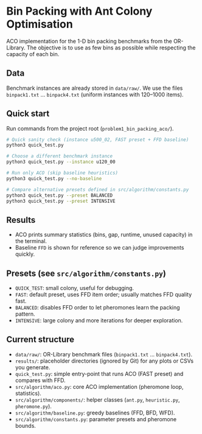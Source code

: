 # Bin Packing with Ant Colony Optimisation

ACO implementation for the 1-D bin packing benchmarks from the OR-Library. The objective is to use as few bins as possible while respecting the capacity of each bin.

## Data

Benchmark instances are already stored in `data/raw/`. We use the files `binpack1.txt` … `binpack4.txt` (uniform instances with 120–1000 items).

## Quick start

Run commands from the project root (`problem1_bin_packing_aco/`).

```bash
# Quick sanity check (instance u500_02, FAST preset + FFD baseline)
python3 quick_test.py

# Choose a different benchmark instance
python3 quick_test.py --instance u120_00

# Run only ACO (skip baseline heuristics)
python3 quick_test.py --no-baseline

# Compare alternative presets defined in src/algorithm/constants.py
python3 quick_test.py --preset BALANCED
python3 quick_test.py --preset INTENSIVE
```

## Results

- ACO prints summary statistics (bins, gap, runtime, unused capacity) in the terminal.
- Baseline `FFD` is shown for reference so we can judge improvements quickly.

## Presets (see `src/algorithm/constants.py`)

- `QUICK_TEST`: small colony, useful for debugging.
- `FAST`: default preset, uses FFD item order; usually matches FFD quality fast.
- `BALANCED`: disables FFD order to let pheromones learn the packing pattern.
- `INTENSIVE`: large colony and more iterations for deeper exploration.

## Current structure

- `data/raw/`: OR-Library benchmark files (`binpack1.txt` … `binpack4.txt`).
- `results/`: placeholder directories (ignored by Git) for any plots or CSVs you generate.
- `quick_test.py`: simple entry-point that runs ACO (FAST preset) and compares with FFD.
- `src/algorithm/aco.py`: core ACO implementation (pheromone loop, statistics).
- `src/algorithm/components/`: helper classes (`ant.py`, `heuristic.py`, `pheromone.py`).
- `src/algorithm/baseline.py`: greedy baselines (FFD, BFD, WFD).
- `src/algorithm/constants.py`: parameter presets and pheromone bounds.
